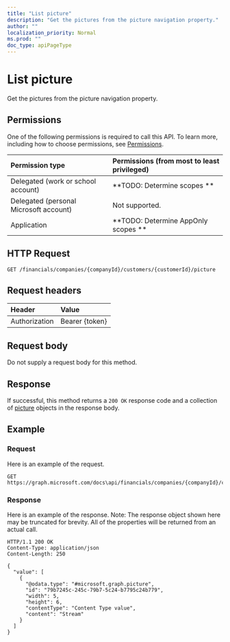 ```yaml
---
title: "List picture"
description: "Get the pictures from the picture navigation property."
author: ""
localization_priority: Normal
ms.prod: ""
doc_type: apiPageType
---
```


# List picture

Get the pictures from the picture navigation property.

## Permissions
One of the following permissions is required to call this API. To learn more, including how to choose permissions, see [Permissions](/concepts/permissions-reference.md).

|Permission type|Permissions (from most to least privileged)|
|:---|:---|
|Delegated (work or school account)|**TODO: Determine scopes **|
|Delegated (personal Microsoft account)|Not supported.|
|Application|**TODO: Determine AppOnly scopes **|

## HTTP Request
<!-- {
  "blockType": "ignored"
}
-->
``` http
GET /financials/companies/{companyId}/customers/{customerId}/picture
```

## Request headers
|Header|Value|
|:---|:---|
|Authorization|Bearer {token}|

## Request body
Do not supply a request body for this method.

## Response
If successful, this method returns a `200 OK` response code and a collection of [picture](../resources/picture.md) objects in the response body.

## Example

### Request
Here is an example of the request.
<!-- {
  "blockType": "request",
  "name": "get_picture"
}
-->
``` http
GET https://graph.microsoft.com/docs\api/financials/companies/{companyId}/customers/{customerId}/picture
```

### Response
Here is an example of the response. Note: The response object shown here may be truncated for brevity. All of the properties will be returned from an actual call.
<!-- {
  "blockType": "response",
  "truncated": true,
  "@odata.type": "collection(microsoft.graph.picture)"
}
-->
``` http
HTTP/1.1 200 OK
Content-Type: application/json
Content-Length: 250

{
  "value": [
    {
      "@odata.type": "#microsoft.graph.picture",
      "id": "79b7245c-245c-79b7-5c24-b7795c24b779",
      "width": 5,
      "height": 6,
      "contentType": "Content Type value",
      "content": "Stream"
    }
  ]
}
```

